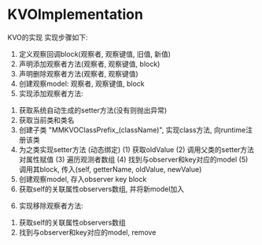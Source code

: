 # KVOImplementation
KVO的实现
实现步骤如下:
1. 定义观察回调block(观察者, 观察键值, 旧值, 新值)
2. 声明添加观察者方法(观察者, 观察键值, block)
3. 声明删除观察者方法(观察者, 观察键值)
4. 创建观察model: 观察者, 观察键值, block
5. 实现添加观察者方法:
  1) 获取系统自动生成的setter方法(没有则抛出异常)
  2) 获取当前类和类名
  3) 创建子类 "MMKVOClassPrefix_(className)", 实现class方法, 向runtime注册该类
  4) 为之类实现setter方法 (动态绑定)
    (1) 获取oldValue
    (2) 调用父类的setter方法 对属性赋值
    (3) 遍历观测者数组
    (4) 找到与observer和key对应的model
    (5) 调用其block, 传入(self, getterName, oldValue, newValue)
  5) 创建观察model, 存入observer key block
  6) 获取self的关联属性observers数组, 并将新model加入
6. 实现移除观察者方法:
  1) 获取self的关联属性observers数组
  2) 找到与observer和key对应的model, remove
